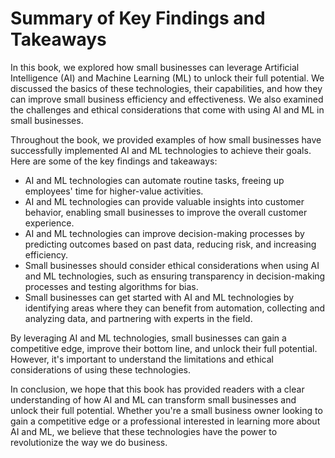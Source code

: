Summary of Key Findings and Takeaways
=================================================

In this book, we explored how small businesses can leverage Artificial Intelligence (AI) and Machine Learning (ML) to unlock their full potential. We discussed the basics of these technologies, their capabilities, and how they can improve small business efficiency and effectiveness. We also examined the challenges and ethical considerations that come with using AI and ML in small businesses.

Throughout the book, we provided examples of how small businesses have successfully implemented AI and ML technologies to achieve their goals. Here are some of the key findings and takeaways:

* AI and ML technologies can automate routine tasks, freeing up employees' time for higher-value activities.
* AI and ML technologies can provide valuable insights into customer behavior, enabling small businesses to improve the overall customer experience.
* AI and ML technologies can improve decision-making processes by predicting outcomes based on past data, reducing risk, and increasing efficiency.
* Small businesses should consider ethical considerations when using AI and ML technologies, such as ensuring transparency in decision-making processes and testing algorithms for bias.
* Small businesses can get started with AI and ML technologies by identifying areas where they can benefit from automation, collecting and analyzing data, and partnering with experts in the field.

By leveraging AI and ML technologies, small businesses can gain a competitive edge, improve their bottom line, and unlock their full potential. However, it's important to understand the limitations and ethical considerations of using these technologies.

In conclusion, we hope that this book has provided readers with a clear understanding of how AI and ML can transform small businesses and unlock their full potential. Whether you're a small business owner looking to gain a competitive edge or a professional interested in learning more about AI and ML, we believe that these technologies have the power to revolutionize the way we do business.

